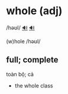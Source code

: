 # whole (adj)

/həʊl/ [🔊](https://www.oxfordlearnersdictionaries.com/media/english/uk_pron/w/who/whole/whole__gb_1.mp3) [🔊](https://www.oxfordlearnersdictionaries.com/media/english/uk_pron/w/who/whole/whole__gb_1.mp3)

(w)hole /həʊl/

## full; complete

toàn bộ; cả

- the whole class